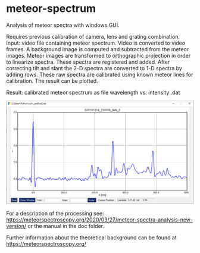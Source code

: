 # meteor-spectrum
Analysis of meteor spectra with windows GUI.

Requires previous calibration of camera, lens and grating combination. Input: video file containing meteor spectrum. Video is converted to video frames. A background image is computed and subtracted from the meteor images. Meteor images are transformed to orthographic projection in order to linearize spectra. These spectra are registered and added. After correcting tilt and slant the 2-D spectra are converted to 1-D spectra by adding rows. These raw spectra are calibrated using known meteor lines for calibration. The result can be plotted.

Result: calibrated meteor spectrum as file wavelength vs. intensity .dat

<img src= https://github.com/meteorspectroscopy/meteor-spectrum/blob/master/doc/m_spec%20plot%20spectrum.PNG>

For a description of the processing see: https://meteorspectroscopy.org/2020/03/27/meteor-spectra-analysis-new-version/
or the manual in the doc folder.

Further information about the theoretical background can be found at https://meteorspectroscopy.org/

